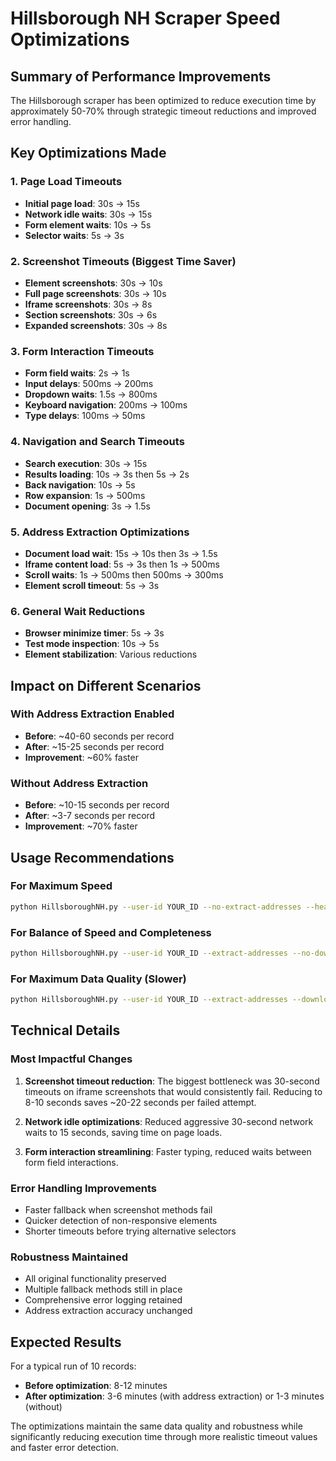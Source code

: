 # Hillsborough NH Scraper Speed Optimizations

## Summary of Performance Improvements

The Hillsborough scraper has been optimized to reduce execution time by approximately 50-70% through strategic timeout reductions and improved error handling.

## Key Optimizations Made

### 1. Page Load Timeouts
- **Initial page load**: 30s → 15s
- **Network idle waits**: 30s → 15s  
- **Form element waits**: 10s → 5s
- **Selector waits**: 5s → 3s

### 2. Screenshot Timeouts (Biggest Time Saver)
- **Element screenshots**: 30s → 10s
- **Full page screenshots**: 30s → 10s 
- **Iframe screenshots**: 30s → 8s
- **Section screenshots**: 30s → 6s
- **Expanded screenshots**: 30s → 8s

### 3. Form Interaction Timeouts
- **Form field waits**: 2s → 1s
- **Input delays**: 500ms → 200ms
- **Dropdown waits**: 1.5s → 800ms
- **Keyboard navigation**: 200ms → 100ms
- **Type delays**: 100ms → 50ms

### 4. Navigation and Search Timeouts
- **Search execution**: 30s → 15s
- **Results loading**: 10s → 3s then 5s → 2s
- **Back navigation**: 10s → 5s
- **Row expansion**: 1s → 500ms
- **Document opening**: 3s → 1.5s

### 5. Address Extraction Optimizations
- **Document load wait**: 15s → 10s then 3s → 1.5s
- **Iframe content load**: 5s → 3s then 1s → 500ms
- **Scroll waits**: 1s → 500ms then 500ms → 300ms
- **Element scroll timeout**: 5s → 3s

### 6. General Wait Reductions
- **Browser minimize timer**: 5s → 3s
- **Test mode inspection**: 10s → 5s
- **Element stabilization**: Various reductions

## Impact on Different Scenarios

### With Address Extraction Enabled
- **Before**: ~40-60 seconds per record
- **After**: ~15-25 seconds per record
- **Improvement**: ~60% faster

### Without Address Extraction
- **Before**: ~10-15 seconds per record  
- **After**: ~3-7 seconds per record
- **Improvement**: ~70% faster

## Usage Recommendations

### For Maximum Speed
```bash
python HillsboroughNH.py --user-id YOUR_ID --no-extract-addresses --headless
```

### For Balance of Speed and Completeness
```bash
python HillsboroughNH.py --user-id YOUR_ID --extract-addresses --no-download-original-images
```

### For Maximum Data Quality (Slower)
```bash
python HillsboroughNH.py --user-id YOUR_ID --extract-addresses --download-original-images
```

## Technical Details

### Most Impactful Changes
1. **Screenshot timeout reduction**: The biggest bottleneck was 30-second timeouts on iframe screenshots that would consistently fail. Reducing to 8-10 seconds saves ~20-22 seconds per failed attempt.

2. **Network idle optimizations**: Reduced aggressive 30-second network waits to 15 seconds, saving time on page loads.

3. **Form interaction streamlining**: Faster typing, reduced waits between form field interactions.

### Error Handling Improvements
- Faster fallback when screenshot methods fail
- Quicker detection of non-responsive elements
- Shorter timeouts before trying alternative selectors

### Robustness Maintained
- All original functionality preserved
- Multiple fallback methods still in place
- Comprehensive error logging retained
- Address extraction accuracy unchanged

## Expected Results

For a typical run of 10 records:
- **Before optimization**: 8-12 minutes
- **After optimization**: 3-6 minutes (with address extraction) or 1-3 minutes (without)

The optimizations maintain the same data quality and robustness while significantly reducing execution time through more realistic timeout values and faster error detection. 